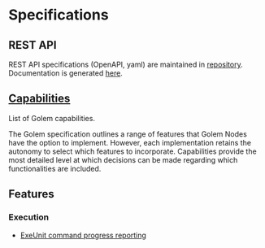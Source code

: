 # Specifications


## REST API

REST API specifications (OpenAPI, yaml) are maintained in [repository](https://github.com/golemfactory/ya-client/tree/master/specs).
Documentation is generated [here](https://golemfactory.github.io/ya-client/). 

## [Capabilities](./capabilities.md)

List of Golem capabilities.

The Golem specification outlines a range of features that Golem Nodes have the option to implement. However, each implementation
retains the autonomy to select which features to incorporate. Capabilities provide the most detailed level at which decisions
can be made regarding which functionalities are included.

## Features

### Execution

- [ExeUnit command progress reporting](./command-progress.md)